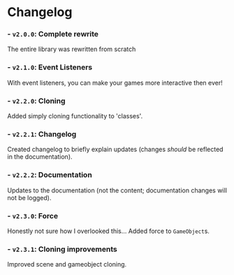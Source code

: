 # Changelog
### - `v2.0.0`: Complete rewrite
The entire library was rewritten from scratch

### - `v2.1.0`: Event Listeners
With event listeners, you can make your games more interactive then ever!

### - `v2.2.0`: Cloning
Added simply cloning functionality to 'classes'.

### - `v2.2.1`: Changelog
Created changelog to briefly explain updates (changes *should* be reflected in the documentation).

### - `v2.2.2`: Documentation
Updates to the documentation (not the content; documentation changes will not be logged).

### - `v2.3.0`: Force
Honestly not sure how I overlooked this... Added force to `GameObject`s.

### - `v2.3.1`: Cloning improvements
Improved scene and gameobject cloning.
